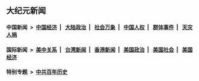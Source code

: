 ## 大纪元新闻

#### 中国新闻 &nbsp;>&nbsp; [中国经济](indexes/ncid283/README.md?07311645) &nbsp;| &nbsp; [大陆政治](indexes/ncid277/README.md?07311645) &nbsp;| &nbsp; [社会万象](indexes/ncid282/README.md?07311645) &nbsp;| &nbsp; [中国人权](indexes/ncid278/README.md?07311645) &nbsp;| &nbsp; [群体事件](indexes/ncid279/README.md?07311645) &nbsp;| &nbsp; [天灾人祸](indexes/ncid280/README.md?07311645)

#### 国际新闻 &nbsp;>&nbsp; [美中关系](indexes/nf1412576/README.md?07311645) &nbsp;| &nbsp; [台湾新闻](indexes/ncid1349361/README.md?07311645) &nbsp;| &nbsp; [香港新闻](indexes/ncid1349362/README.md?07311645) &nbsp;| &nbsp; [美国政治](indexes/ncid1078159/README.md?07311645) &nbsp;| &nbsp; [美国社会](indexes/ncid1078160/README.md?07311645) &nbsp;| &nbsp; [美国经济](indexes/ncid1078158/README.md?07311645)

#### 特别专题 &nbsp;>&nbsp; [中共百年历史](https://github.com/easy2view/epoch-special/blob/master/README.md?07311645)  
